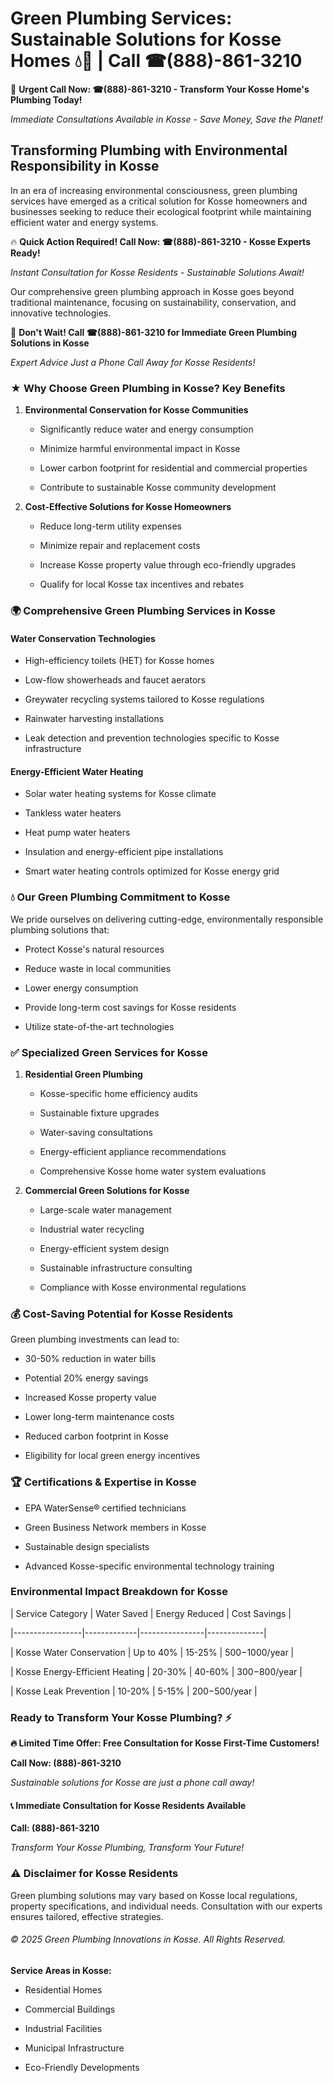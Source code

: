 # Green Plumbing Services: Sustainable Solutions for Kosse Homes 💧🌿 | Call ☎(888)-861-3210

🚨 **Urgent Call Now: ☎(888)-861-3210 - Transform Your Kosse Home's Plumbing Today!**
*Immediate Consultations Available in Kosse - Save Money, Save the Planet!*

## Transforming Plumbing with Environmental Responsibility in Kosse

In an era of increasing environmental consciousness, green plumbing services have emerged as a critical solution for Kosse homeowners and businesses seeking to reduce their ecological footprint while maintaining efficient water and energy systems. 

🔥 **Quick Action Required! Call Now: ☎(888)-861-3210 - Kosse Experts Ready!**
*Instant Consultation for Kosse Residents - Sustainable Solutions Await!*

Our comprehensive green plumbing approach in Kosse goes beyond traditional maintenance, focusing on sustainability, conservation, and innovative technologies.

🚨 **Don't Wait! Call ☎(888)-861-3210 for Immediate Green Plumbing Solutions in Kosse**
*Expert Advice Just a Phone Call Away for Kosse Residents!*

### ★ Why Choose Green Plumbing in Kosse? Key Benefits

1. **Environmental Conservation for Kosse Communities** 
   - Significantly reduce water and energy consumption
   - Minimize harmful environmental impact in Kosse
   - Lower carbon footprint for residential and commercial properties
   - Contribute to sustainable Kosse community development

2. **Cost-Effective Solutions for Kosse Homeowners** 
   - Reduce long-term utility expenses
   - Minimize repair and replacement costs
   - Increase Kosse property value through eco-friendly upgrades
   - Qualify for local Kosse tax incentives and rebates

### 🌍 Comprehensive Green Plumbing Services in Kosse

#### Water Conservation Technologies
- High-efficiency toilets (HET) for Kosse homes
- Low-flow showerheads and faucet aerators
- Greywater recycling systems tailored to Kosse regulations
- Rainwater harvesting installations
- Leak detection and prevention technologies specific to Kosse infrastructure

#### Energy-Efficient Water Heating
- Solar water heating systems for Kosse climate
- Tankless water heaters
- Heat pump water heaters
- Insulation and energy-efficient pipe installations
- Smart water heating controls optimized for Kosse energy grid

### 💧 Our Green Plumbing Commitment to Kosse

We pride ourselves on delivering cutting-edge, environmentally responsible plumbing solutions that:
- Protect Kosse's natural resources
- Reduce waste in local communities
- Lower energy consumption
- Provide long-term cost savings for Kosse residents
- Utilize state-of-the-art technologies

### ✅ Specialized Green Services for Kosse

1. **Residential Green Plumbing**
   - Kosse-specific home efficiency audits
   - Sustainable fixture upgrades
   - Water-saving consultations
   - Energy-efficient appliance recommendations
   - Comprehensive Kosse home water system evaluations

2. **Commercial Green Solutions for Kosse**
   - Large-scale water management
   - Industrial water recycling
   - Energy-efficient system design
   - Sustainable infrastructure consulting
   - Compliance with Kosse environmental regulations

### 💰 Cost-Saving Potential for Kosse Residents

Green plumbing investments can lead to:
- 30-50% reduction in water bills
- Potential 20% energy savings
- Increased Kosse property value
- Lower long-term maintenance costs
- Reduced carbon footprint in Kosse
- Eligibility for local green energy incentives

### 🏆 Certifications & Expertise in Kosse

- EPA WaterSense® certified technicians
- Green Business Network members in Kosse
- Sustainable design specialists
- Advanced Kosse-specific environmental technology training

### Environmental Impact Breakdown for Kosse

| Service Category | Water Saved | Energy Reduced | Cost Savings |
|-----------------|-------------|----------------|--------------|
| Kosse Water Conservation | Up to 40% | 15-25% | $500-$1000/year |
| Kosse Energy-Efficient Heating | 20-30% | 40-60% | $300-$800/year |
| Kosse Leak Prevention | 10-20% | 5-15% | $200-$500/year |

### Ready to Transform Your Kosse Plumbing? ⚡

**🔥 Limited Time Offer: Free Consultation for Kosse First-Time Customers!**

**Call Now: (888)-861-3210**
*Sustainable solutions for Kosse are just a phone call away!*

#### 📞 Immediate Consultation for Kosse Residents Available

**Call: (888)-861-3210**
*Transform Your Kosse Plumbing, Transform Your Future!*

### ⚠️ Disclaimer for Kosse Residents

Green plumbing solutions may vary based on Kosse local regulations, property specifications, and individual needs. Consultation with our experts ensures tailored, effective strategies.

###### © 2025 Green Plumbing Innovations in Kosse. All Rights Reserved.

**Service Areas in Kosse:** 
- Residential Homes
- Commercial Buildings
- Industrial Facilities
- Municipal Infrastructure
- Eco-Friendly Developments
